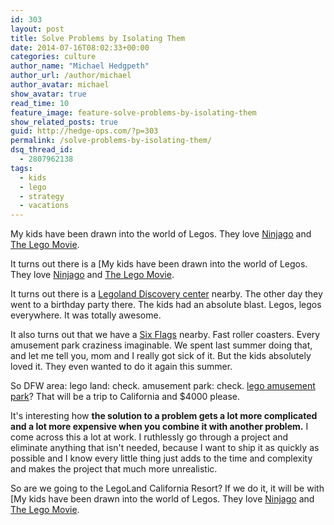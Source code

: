 ```yaml
---
id: 303
layout: post
title: Solve Problems by Isolating Them
date: 2014-07-16T08:02:33+00:00
categories: culture
author_name: "Michael Hedgpeth"
author_url: /author/michael
author_avatar: michael
show_avatar: true
read_time: 10
feature_image: feature-solve-problems-by-isolating-them 
show_related_posts: true 
guid: http://hedge-ops.com/?p=303
permalink: /solve-problems-by-isolating-them/
dsq_thread_id:
  - 2807962138
tags:
  - kids
  - lego
  - strategy
  - vacations
---
```

My kids have been drawn into the world of Legos. They love [Ninjago](http://www.lego.com/en-us/ninjago) and [The Lego Movie](http://www.imdb.com/title/tt1490017/).

It turns out there is a [My kids have been drawn into the world of Legos. They love [Ninjago](http://www.lego.com/en-us/ninjago) and [The Lego Movie](http://www.imdb.com/title/tt1490017/).

It turns out there is a [Legoland Discovery center](http://www.legolanddiscoverycenter.com/dallasfw/) nearby. The other day they went to a birthday party there. The kids had an absolute blast. Legos, legos everywhere. It was totally awesome.

It also turns out that we have a [Six Flags](https://www.sixflags.com/overtexas) nearby. Fast roller coasters. Every amusement park craziness imaginable. We spent last summer doing that, and let me tell you, mom and I really got sick of it. But the kids absolutely loved it. They even wanted to do it again this summer.

So DFW area: lego land: check. amusement park: check. [lego amusement park](http://california.legoland.com/)? That will be a trip to California and $4000 please.<!--more-->

It's interesting how **the solution to a problem gets a lot more complicated and a lot more expensive when you combine it with another problem.** I come across this a lot at work. I ruthlessly go through a project and eliminate anything that isn't needed, because I want to ship it as quickly as possible and I know every little thing just adds to the time and complexity and makes the project that much more unrealistic.

So are we going to the LegoLand California Resort? If we do it, it will be with [My kids have been drawn into the world of Legos. They love [Ninjago](http://www.lego.com/en-us/ninjago) and [The Lego Movie](http://www.imdb.com/title/tt1490017/).